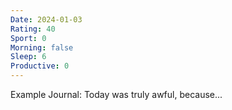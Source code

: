 ```yaml
---
Date: 2024-01-03
Rating: 40
Sport: 0
Morning: false
Sleep: 6
Productive: 0
---
```

Example Journal:
Today was truly awful, because...
